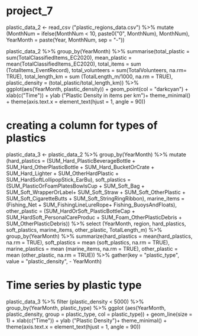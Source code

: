 # project_7

plastic_data_2 <- read_csv ("plastic_regions_data.csv") %>% 
  mutate (MonthNum = ifelse(MonthNum < 10, paste0("0", MonthNum), MonthNum),
    YearMonth = paste(Year, MonthNum, sep = "-"))

plastic_data_2 %>% 
  group_by(YearMonth) %>% 
  summarise(total_plastic = sum(TotalClassifiedItems_EC2020),
            mean_plastic = mean(TotalClassifiedItems_EC2020),
            total_items = sum (Totalltems_EventRecord),
            total_volunteers = sum(TotalVolunteers, na.rm= TRUE), 
            total_length_km = sum (TotalLength_m/1000, na.rm = TRUE),
            plastic_density = (total_plastic/total_length_km)) %>%
  ggplot(aes(YearMonth, plastic_density)) +
  geom_point(col = "darkcyan") +
  xlab(c("Time")) +
  ylab ("Plastic Density in items per km")+
  theme_minimal() + 
  theme(axis.text.x = element_text(hjust = 1, angle = 90))

# creating a column for types of plastics 
plastic_data_3 <-  plastic_data_2 %>% 
    group_by(YearMonth) %>% 
mutate (hard_plastics = (SUM_Hard_PlasticBeverageBottle + SUM_Hard_OtherPlasticBottle + SUM_Hard_BucketOrCrate + SUM_Hard_Lighter +   SUM_OtherHardPlastic + SUM_HardSoftLollipopStick_EarBu), 
        soft_plastics = (SUM_PlasticOrFoamPlatesBowlsCup + SUM_Soft_Bag + SUM_Soft_WrapperOrLabel+ SUM_Soft_Straw + SUM_Soft_OtherPlastic + SUM_Soft_CigaretteButts + SUM_Soft_StringRingRibbon), 
        marine_items = (Fishing_Net + SUM_FishingLineLureRope+  Fishing_BuoysAndFloats), 
        other_plastic = (SUM_HardOrSoft_PlasticBottleCap + SUM_HardSoft_PersonalCareProduc + SUM_Foam_OtherPlasticDebris + SUM_OtherPlasticDebris)) %>% 
  select (YearMonth, region, hard_plastics, soft_plastics, marine_items, other_plastic, TotalLength_m) %>% 
  group_by(YearMonth) %>% 
  summarize(hard_plastics = mean(hard_plastics, na.rm = TRUE),
            soft_plastics  = mean (soft_plastics, na.rm = TRUE),
            marine_plastics = mean (marine_items, na.rm = TRUE), 
            other_plastic = mean (other_plastic, na.rm = TRUE)) %>% 
  gather(key = "plastic_type",
         value = "plastic_density", 
         - YearMonth)
         
         
# Time series by plastic type
plastic_data_3 %>% 
  filter (plastic_density < 5000) %>% 
  group_by(YearMonth, plastic_type) %>% 
  ggplot (aes(YearMonth, plastic_density, 
              group = plastic_type, 
              col = plastic_type)) +
  geom_line(size = 1) +
  xlab(c("Time")) +
  ylab ("Plastic Density")+
  theme_minimal() + 
  theme(axis.text.x = element_text(hjust = 1, angle = 90))
